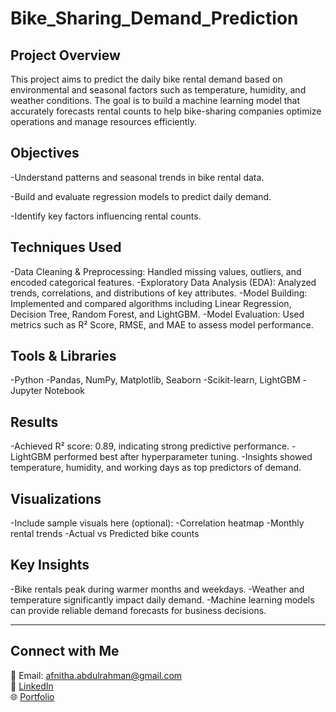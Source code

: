 # Bike_Sharing_Demand_Prediction

## Project Overview

This project aims to predict the daily bike rental demand based on environmental and seasonal factors such as temperature, humidity, and weather conditions. The goal is to build a machine learning model that accurately forecasts rental counts to help bike-sharing companies optimize operations and manage resources efficiently.

## Objectives

 -Understand patterns and seasonal trends in bike rental data.

 -Build and evaluate regression models to predict daily demand.

 -Identify key factors influencing rental counts.

## Techniques Used

-Data Cleaning & Preprocessing: Handled missing values, outliers, and encoded categorical features.
-Exploratory Data Analysis (EDA): Analyzed trends, correlations, and distributions of key attributes.
-Model Building: Implemented and compared algorithms including Linear Regression, Decision Tree, Random Forest, and LightGBM.
-Model Evaluation: Used metrics such as R² Score, RMSE, and MAE to assess model performance.

## Tools & Libraries

-Python
-Pandas, NumPy, Matplotlib, Seaborn
-Scikit-learn, LightGBM
-Jupyter Notebook

## Results

-Achieved R² score: 0.89, indicating strong predictive performance.
-LightGBM performed best after hyperparameter tuning.
-Insights showed temperature, humidity, and working days as top predictors of demand.

## Visualizations

-Include sample visuals here (optional):
-Correlation heatmap
-Monthly rental trends
-Actual vs Predicted bike counts

## Key Insights

 -Bike rentals peak during warmer months and weekdays.
 -Weather and temperature significantly impact daily demand.
 -Machine learning models can provide reliable demand forecasts for business decisions.

---

## Connect with Me  
📧 Email: afnitha.abdulrahman@gmail.com  
💼 [LinkedIn](https://www.linkedin.com/in/afnitha-abdul-rahman-b689b727a)  
🌐 [Portfolio](https://afnitha701.github.io/Afnitha-Rahman-portfolio)  

